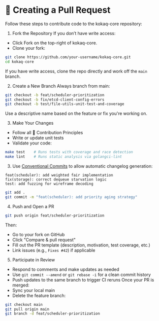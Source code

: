 <!-- TOC --><a name="-creating-a-pull-request"></a>
# 🔄 Creating a Pull Request
Follow these steps to contribute code to the kokaq-core repository:

1. Fork the Repository
If you don’t have write access:
- Click Fork on the top-right of kokaq-core.
- Clone your fork:
```bash
git clone https://github.com/your-username/kokaq-core.git
cd kokaq-core
```
If you have write access, clone the repo directly and work off the `main` branch.

2. Create a New Branch
Always branch from main:
```bash
git checkout -b feat/scheduler-prioritization
git checkout -b fix/etcd-client-config-errors
git checkout -b test/file-utils-unit-test-and-coverage
```
Use a descriptive name based on the feature or fix you're working on.

3. Make Your Changes
- Follow all 📜 Contribution Principles
- Write or update unit tests
- Validate your code:
```bash
make test    # Runs tests with coverage and race detection
make lint    # Runs static analysis via golangci-lint
```

3. Use [Conventional Commits](https://www.conventionalcommits.org/en/v1.0.0/) to allow automatic changelog generation:
```
feat(scheduler): add weighted fair implementation
fix(storage): correct dequeue starvation logic
test: add fuzzing for wireframe decoding
```
```bash
git add .
git commit -m "feat(scheduler): add priority aging strategy"
```

4. Push and Open a PR
```bash
git push origin feat/scheduler-prioritization
```
Then:
- Go to your fork on GitHub
- Click "Compare & pull request"
- Fill out the PR template (description, motivation, test coverage, etc.)
- Link issues (e.g., `Fixes #42`) if applicable

5. Participate in Review
- Respond to comments and make updates as needed
- Use `git commit --amend` or `git rebase -i` for a clean commit history
- Push updates to the same branch to trigger CI reruns
Once your PR is merged:
- Sync your local main
- Delete the feature branch:
```bash
git checkout main
git pull origin main
git branch -d feat/scheduler-prioritization
```